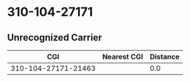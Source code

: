 # 310-104-27171
## Unrecognized Carrier


| CGI | Nearest CGI | Distance |
|-----|-------------|----------|
| 310-104-27171-21463 |  | 0.0 |
